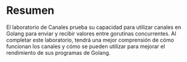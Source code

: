 # Resumen

El laboratorio de Canales prueba su capacidad para utilizar canales en Golang para enviar y recibir valores entre gorutinas concurrentes. Al completar este laboratorio, tendrá una mejor comprensión de cómo funcionan los canales y cómo se pueden utilizar para mejorar el rendimiento de sus programas de Golang.
